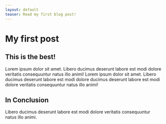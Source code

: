 ```yaml
---
layout: default
teaser: Read my first blog post!
---
```


# My first post

## This is the best!

Lorem ipsum dolor sit amet. Libero ducimus deserunt labore est modi dolore veritatis consequuntur natus illo animi! Lorem ipsum dolor sit amet. Libero ducimus deserunt labore est modi dolore ducimus deserunt labore est modi dolore veritatis consequuntur natus illo animi!

## In Conclusion

Libero ducimus deserunt labore est modi dolore veritatis consequuntur natus illo animi.